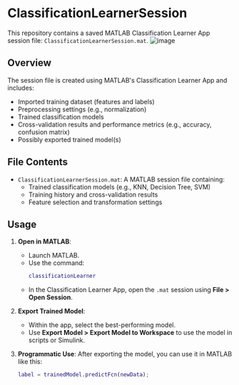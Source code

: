 # ClassificationLearnerSession

This repository contains a saved MATLAB Classification Learner App session file: `ClassificationLearnerSession.mat`.
![image](https://github.com/user-attachments/assets/8cbe4531-69f5-4a91-853a-cb1f006ee9b1)

## Overview

The session file is created using MATLAB's Classification Learner App and includes:
- Imported training dataset (features and labels)
- Preprocessing settings (e.g., normalization)
- Trained classification models
- Cross-validation results and performance metrics (e.g., accuracy, confusion matrix)
- Possibly exported trained model(s)

## File Contents

- `ClassificationLearnerSession.mat`: A MATLAB session file containing:
  - Trained classification models (e.g., KNN, Decision Tree, SVM)
  - Training history and cross-validation results
  - Feature selection and transformation settings

## Usage

1. **Open in MATLAB**:
   - Launch MATLAB.
   - Use the command:
     ```matlab
     classificationLearner
     ```
   - In the Classification Learner App, open the `.mat` session using **File > Open Session**.

2. **Export Trained Model**:
   - Within the app, select the best-performing model.
   - Use **Export Model > Export Model to Workspace** to use the model in scripts or Simulink.

3. **Programmatic Use**:
   After exporting the model, you can use it in MATLAB like this:
   ```matlab
   label = trainedModel.predictFcn(newData);


